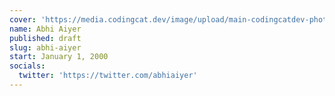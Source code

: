```yaml
---
cover: 'https://media.codingcat.dev/image/upload/main-codingcatdev-photo/podcast-guest/abhiaiyer'
name: Abhi Aiyer
published: draft
slug: abhi-aiyer
start: January 1, 2000
socials:
  twitter: 'https://twitter.com/abhiaiyer'
---
```

